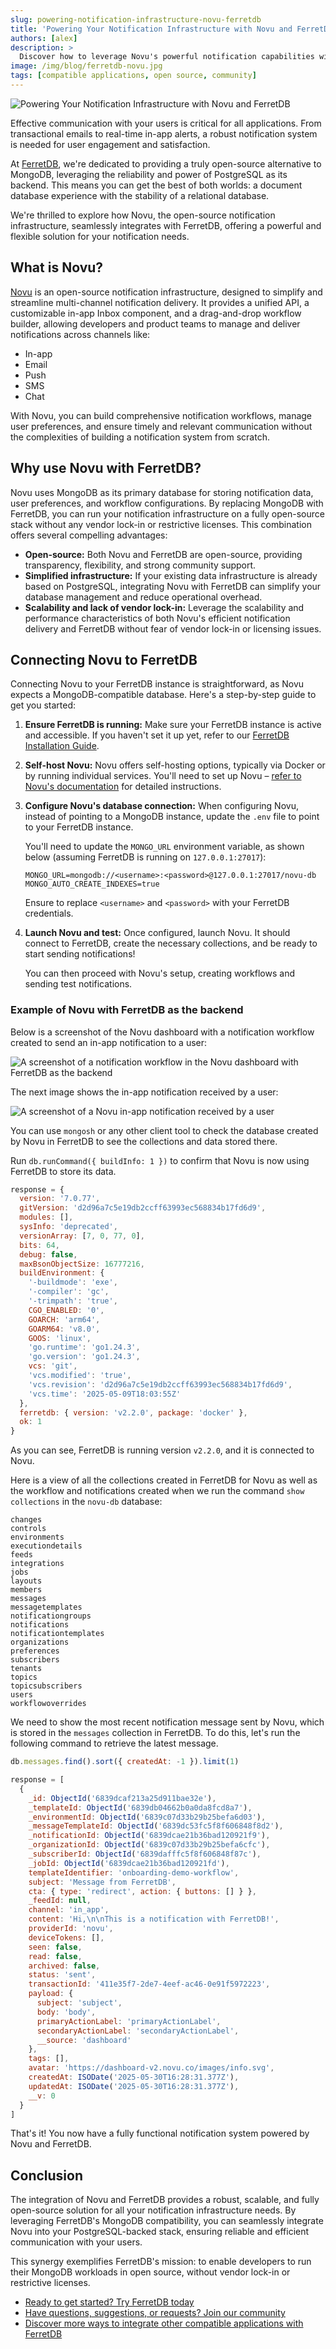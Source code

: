 ```yaml
---
slug: powering-notification-infrastructure-novu-ferretdb
title: 'Powering Your Notification Infrastructure with Novu and FerretDB'
authors: [alex]
description: >
  Discover how to leverage Novu's powerful notification capabilities with FerretDB as your robust, PostgreSQL-backed database.
image: /img/blog/ferretdb-novu.jpg
tags: [compatible applications, open source, community]
---
```


![Powering Your Notification Infrastructure with Novu and FerretDB](/img/blog/ferretdb-novu.jpg)

Effective communication with your users is critical for all applications.
From transactional emails to real-time in-app alerts, a robust notification system is needed for user engagement and satisfaction.

<!--truncate-->

At [FerretDB](https://www.ferretdb.com/), we're dedicated to providing a truly open-source alternative to MongoDB, leveraging the reliability and power of PostgreSQL as its backend.
This means you can get the best of both worlds: a document database experience with the stability of a relational database.

We're thrilled to explore how Novu, the open-source notification infrastructure, seamlessly integrates with FerretDB, offering a powerful and flexible solution for your notification needs.

## What is Novu?

[Novu](https://novu.co/) is an open-source notification infrastructure, designed to simplify and streamline multi-channel notification delivery.
It provides a unified API, a customizable in-app Inbox component, and a drag-and-drop workflow builder, allowing developers and product teams to manage and deliver notifications across channels like:

- In-app
- Email
- Push
- SMS
- Chat

With Novu, you can build comprehensive notification workflows, manage user preferences, and ensure timely and relevant communication without the complexities of building a notification system from scratch.

## Why use Novu with FerretDB?

Novu uses MongoDB as its primary database for storing notification data, user preferences, and workflow configurations.
By replacing MongoDB with FerretDB, you can run your notification infrastructure on a fully open-source stack without any vendor lock-in or restrictive licenses.
This combination offers several compelling advantages:

- **Open-source:** Both Novu and FerretDB are open-source, providing transparency, flexibility, and strong community support.
- **Simplified infrastructure:** If your existing data infrastructure is already based on PostgreSQL, integrating Novu with FerretDB can simplify your database management and reduce operational overhead.
- **Scalability and lack of vendor lock-in:** Leverage the scalability and performance characteristics of both Novu's efficient notification delivery and FerretDB without fear of vendor lock-in or licensing issues.

## Connecting Novu to FerretDB

Connecting Novu to your FerretDB instance is straightforward, as Novu expects a MongoDB-compatible database.
Here's a step-by-step guide to get you started:

1. **Ensure FerretDB is running:** Make sure your FerretDB instance is active and accessible.
   If you haven't set it up yet, refer to our [FerretDB Installation Guide](https://docs.ferretdb.io/installation/ferretdb/).
2. **Self-host Novu:** Novu offers self-hosting options, typically via Docker or by running individual services.
   You'll need to set up Novu – [refer to Novu's documentation](https://docs.novu.co/community/self-hosting-novu/overview) for detailed instructions.
3. **Configure Novu's database connection:** When configuring Novu, instead of pointing to a MongoDB instance, update the `.env` file to point to your FerretDB instance.

   You'll need to update the `MONGO_URL` environment variable, as shown below (assuming FerretDB is running on `127.0.0.1:27017`):

   ```text
   MONGO_URL=mongodb://<username>:<password>@127.0.0.1:27017/novu-db
   MONGO_AUTO_CREATE_INDEXES=true
   ```

   Ensure to replace `<username>` and `<password>` with your FerretDB credentials.

4. **Launch Novu and test:** Once configured, launch Novu.
   It should connect to FerretDB, create the necessary collections, and be ready to start sending notifications!

   You can then proceed with Novu's setup, creating workflows and sending test notifications.

### Example of Novu with FerretDB as the backend

Below is a screenshot of the Novu dashboard with a notification workflow created to send an in-app notification to a user:

![A screenshot of a notification workflow in the Novu dashboard with FerretDB as the backend](/img/blog/novu-workflow-dashboard.png)

The next image shows the in-app notification received by a user:

![A screenshot of a Novu in-app notification received by a user](/img/blog/novu-notification.png)

You can use `mongosh` or any other client tool to check the database created by Novu in FerretDB to see the collections and data stored there.

Run `db.runCommand({ buildInfo: 1 })` to confirm that Novu is now using FerretDB to store its data.

```js
response = {
  version: '7.0.77',
  gitVersion: 'd2d96a7c5e19db2ccff63993ec568834b17fd6d9',
  modules: [],
  sysInfo: 'deprecated',
  versionArray: [7, 0, 77, 0],
  bits: 64,
  debug: false,
  maxBsonObjectSize: 16777216,
  buildEnvironment: {
    '-buildmode': 'exe',
    '-compiler': 'gc',
    '-trimpath': 'true',
    CGO_ENABLED: '0',
    GOARCH: 'arm64',
    GOARM64: 'v8.0',
    GOOS: 'linux',
    'go.runtime': 'go1.24.3',
    'go.version': 'go1.24.3',
    vcs: 'git',
    'vcs.modified': 'true',
    'vcs.revision': 'd2d96a7c5e19db2ccff63993ec568834b17fd6d9',
    'vcs.time': '2025-05-09T18:03:55Z'
  },
  ferretdb: { version: 'v2.2.0', package: 'docker' },
  ok: 1
}
```

As you can see, FerretDB is running version `v2.2.0`, and it is connected to Novu.

Here is a view of all the collections created in FerretDB for Novu as well as the workflow and notifications created when we run the command `show collections` in the `novu-db` database:

```text
changes
controls
environments
executiondetails
feeds
integrations
jobs
layouts
members
messages
messagetemplates
notificationgroups
notifications
notificationtemplates
organizations
preferences
subscribers
tenants
topics
topicsubscribers
users
workflowoverrides
```

We need to show the most recent notification message sent by Novu, which is stored in the `messages` collection in FerretDB.
To do this, let's run the following command to retrieve the latest message.

```js
db.messages.find().sort({ createdAt: -1 }).limit(1)
```

```js
response = [
  {
    _id: ObjectId('6839dcaf213a25d911bae32e'),
    _templateId: ObjectId('6839db04662b0a0da8fcd8a7'),
    _environmentId: ObjectId('6839c07d33b29b25befa6d03'),
    _messageTemplateId: ObjectId('6839dc53fc5f8f606848f8d2'),
    _notificationId: ObjectId('6839dcae21b36bad120921f9'),
    _organizationId: ObjectId('6839c07d33b29b25befa6cfc'),
    _subscriberId: ObjectId('6839dafffc5f8f606848f87c'),
    _jobId: ObjectId('6839dcae21b36bad120921fd'),
    templateIdentifier: 'onboarding-demo-workflow',
    subject: 'Message from FerretDB',
    cta: { type: 'redirect', action: { buttons: [] } },
    _feedId: null,
    channel: 'in_app',
    content: 'Hi,\n\nThis is a notification with FerretDB!',
    providerId: 'novu',
    deviceTokens: [],
    seen: false,
    read: false,
    archived: false,
    status: 'sent',
    transactionId: '411e35f7-2de7-4eef-ac46-0e91f5972223',
    payload: {
      subject: 'subject',
      body: 'body',
      primaryActionLabel: 'primaryActionLabel',
      secondaryActionLabel: 'secondaryActionLabel',
      __source: 'dashboard'
    },
    tags: [],
    avatar: 'https://dashboard-v2.novu.co/images/info.svg',
    createdAt: ISODate('2025-05-30T16:28:31.377Z'),
    updatedAt: ISODate('2025-05-30T16:28:31.377Z'),
    __v: 0
  }
]
```

That's it!
You now have a fully functional notification system powered by Novu and FerretDB.

## Conclusion

The integration of Novu and FerretDB provides a robust, scalable, and fully open-source solution for all your notification infrastructure needs.
By leveraging FerretDB's MongoDB compatibility, you can seamlessly integrate Novu into your PostgreSQL-backed stack, ensuring reliable and efficient communication with your users.

This synergy exemplifies FerretDB's mission: to enable developers to run their MongoDB workloads in open source, without vendor lock-in or restrictive licenses.

- [Ready to get started? Try FerretDB today](https://github.com/FerretDB/FerretDB)
- [Have questions, suggestions, or requests? Join our community](https://docs.ferretdb.io/#community)
- [Discover more ways to integrate other compatible applications with FerretDB](https://docs.ferretdb.io/compatible-applications)
